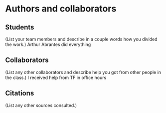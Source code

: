 Authors and collaborators
=========================

Students
--------
(List your team members and describe in a couple words how you divided the
work.)
Arthur Abrantes did everything

Collaborators
-------------
(List any other collaborators and describe help you got from other people in
the class.)
I received help from TF in office hours


Citations
---------
(List any other sources consulted.)

